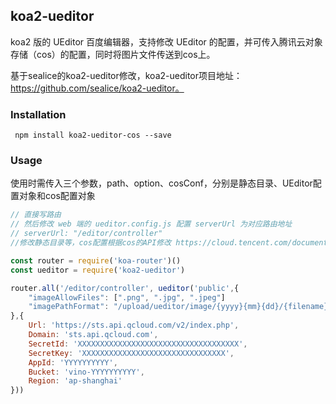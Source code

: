 ## koa2-ueditor

koa2 版的 UEditor 百度编辑器，支持修改 UEditor 的配置，并可传入腾讯云对象存储（cos）的配置，同时将图片文件传送到cos上。

基于sealice的koa2-ueditor修改，koa2-ueditor项目地址：https://github.com/sealice/koa2-ueditor。
### Installation

```
 npm install koa2-ueditor-cos --save
```

### Usage


使用时需传入三个参数，path、option、cosConf，分别是静态目录、UEditor配置对象和cos配置对象
```javascript
// 直接写路由
// 然后修改 web 端的 ueditor.config.js 配置 serverUrl 为对应路由地址
// serverUrl: "/editor/controller"
//修改静态目录等，cos配置根据cos的API修改 https://cloud.tencent.com/document/product/436/8629

const router = require('koa-router')()
const ueditor = require('koa2-ueditor')

router.all('/editor/controller', ueditor('public',{
	"imageAllowFiles": [".png", ".jpg", ".jpeg"]
	"imagePathFormat": "/upload/ueditor/image/{yyyy}{mm}{dd}/{filename}"  // 保存为原文件名
},{
	Url: 'https://sts.api.qcloud.com/v2/index.php',
	Domain: 'sts.api.qcloud.com',
	SecretId: 'XXXXXXXXXXXXXXXXXXXXXXXXXXXXXXXXXXXX',
	SecretKey: 'XXXXXXXXXXXXXXXXXXXXXXXXXXXXXXXX',
	AppId: 'YYYYYYYYYY',
	Bucket: 'vino-YYYYYYYYYY',
	Region: 'ap-shanghai'
}))
```
